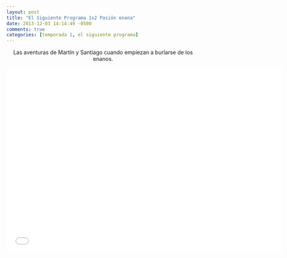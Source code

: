 ```yaml
---
layout: post
title: "El Siguiente Programa 1x2 Pasión enana"
date: 2013-12-03 14:14:49 -0500
comments: true
categories: [temporada 1, el siguiente programa]
---
```


<div align="center">
Las aventuras de Martín y Santiago cuando empiezan a burlarse de los enanos.
<br></br>
<iframe width="720" height="480" src="//www.youtube.com/embed/rpUTNoqWimY" frameborder="0" allowfullscreen></iframe>
</div>
